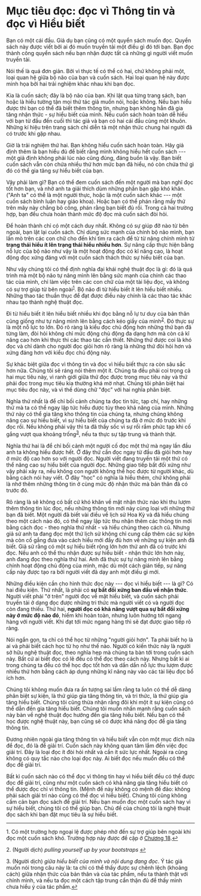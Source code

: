 # Mục tiêu đọc: đọc vì Thông tin và đọc vì Hiểu biết

Bạn có một cái đầu. Giả dụ bạn cũng có một quyển sách muốn đọc. Quyển sách này
được viết bởi ai đó muốn truyền tải một điều gì đó tới bạn. Bạn đọc thành công
quyển sách nếu bạn nhận được tất cả những gì người viết muốn truyền tải.

Nói thế là quá đơn giản. Bởi vì thực tế có thể có hai, chứ không phải một, loại
quan hệ giữa bộ não của bạn và cuốn sách. Hai loại quan hệ này được minh họa bởi
hai trải nghiệm khác nhau khi bạn đọc.

Kia là cuốn sách; đây là bộ não của bạn. Khi lật qua từng trang sách, bạn hoặc
là hiểu tường tận mọi thứ tác giả muốn nói, hoặc không. Nếu bạn hiểu được thì
bạn có thể đã biết thêm thông tin, nhưng bạn không hẳn đã gia tăng nhận thức - sự
hiểu biết của mình. Nếu cuốn sách hoàn toàn dễ hiểu với bạn từ đầu đến cuối thì
tác giả và bạn có hai cái đầu cùng một khuôn. Những kí hiệu trên trang sách chỉ
diễn tả một nhận thức chung hai người đã có trước khi gặp nhau.

Giờ là trải nghiệm thứ hai. Bạn không hiểu cuốn sách hoàn toàn. Hãy giả định thêm
là bạn hiểu đủ để biết rằng mình không hiểu hết cuốn sách --- một giả định không 
phải lúc nào cũng đúng, đáng buồn là vậy. Bạn biết cuốn sách vẫn còn chứa nhiều
thứ hơn mức bạn đã hiểu, nó còn chứa thứ gì đó có thể gia tăng sự hiểu biết của bạn.

Vậy phải làm gì? Bạn có thể đem cuốn sách đến một người mà bạn nghĩ đọc tốt hơn bạn,
và nhờ anh ta giải thích dùm những phần bạn gặp khó khăn. ("Anh ta" có thể là
một người thực, hoặc là một cuốn sách khác --- một cuốn sách bình luận hay giáo khoa).
Hoặc bạn có thể phán rằng mấy thứ trên mây này chẳng bõ công, phán rằng bạn biết 
đủ rồi. Trong cả hai trường hợp, bạn đều chưa hoàn thành mức độ đọc mà cuốn sách
đòi hỏi.

Để hoàn thành chỉ có một cách duy nhất. Không có sự giúp đỡ nào từ bên ngoài,
bạn lật lại cuốn sách. Chỉ dùng sức mạnh của chính bộ não mình, bạn lần mò trên
các con chữ cho đến khi tìm ra cách để từ từ nâng chính mình từ 
**trạng thái hiểu ít lên trạng thái hiểu nhiều hơn**.  Sự nâng cấp thực hiện 
bằng nỗ lực của bộ não như vậy là một hoạt động đọc có  kĩ năng cao, là 
hoạt động đọc xứng đáng với một cuốn sách thách thức sự hiểu biết của bạn.

Như vậy chúng tôi có thể định nghĩa đại khái nghệ thuật đọc là gì: đó là quá trình 
mà một bộ não tự nâng mình lên bằng sức mạnh của chính các thao tác của mình, 
chỉ làm việc trên các con chữ của một tài liệu đọc, và không có sự trợ giúp từ
bên ngoài<sup id="f01source">[1](#f01)</sup>. Bộ não đi từ hiểu biết ít lên
hiểu biết nhiều. Những thao tác thuần thục để đạt được điều này chính là các
thao tác khác nhau tạo thành nghệ thuật đọc.

Đi từ hiểu biết ít lên hiểu biết nhiều khi đọc bằng nỗ lự tư duy của bản thân
cũng giống như tự nâng mình lên bằng cách kéo giầy của mình<sup id="f02source">[2](#f02)</sup>.
Đó thực sự là một nỗ lực to lớn. Đó rõ ràng là kiểu đọc chủ động hơn những thứ
bạn đã từng làm, đòi hỏi không chỉ mức động chủ động đa dạng hơn mà còn cả 
kĩ năng cao hơn khi thực thi các thao tác cần thiết. Những thứ được coi là khó đọc
và chỉ dành cho người đọc giỏi hơn rõ ràng là những thứ đòi hỏi hơn và xứng đáng 
hơn với kiểu đọc chủ động này.

Sự khác biệt giữa đọc vì thông tin và đọc vì hiểu biết thực ra còn sâu sắc hơn nữa.
Chúng tôi sẽ ráng nói thêm một ít. Chúng ta đều phải coi trọng cả hai mục tiêu này,
vì ranh giới giữa thứ đọc được trong mục tiêu này và thứ phải đọc trong mục tiêu
kia thường khá mờ nhạt. Chúng tôi phân biệt hai mục tiêu đọc này, và vì thế
dùng chữ "đọc" với hai nghĩa phân biệt.

Nghĩa thứ nhất là để chỉ bối cảnh chúng ta đọc tin tức, tạp chí, hay những thứ
mà ta có thể ngay lập tức hiểu được tùy theo khả năng của mình. Những thứ này
có thể gia tăng kho thông tin của chúng ta, nhưng chúng không nâng cao sự hiểu
biết, vì sự hiểu biết của chúng ta đã ở mức đó trước khi đọc rồi. Nếu không phải
vậy thì ta đã thấy sốc vì sự rối rắm phức tạp khi cố gắng vượt qua khoảng trống<sup id="f03source">[3](#f03)</sup>,
nếu ta thực sự tập trung và thành thật.

Nghĩa thứ hai là để chỉ bối cảnh một người cố đọc một thứ mà ngay lần đầu anh ta
không hiểu được hết. Ở đây thứ cần đọc ngay từ đầu đã giỏi hơn hay ở mức độ cao
hơn so với người đọc. Người viết đang truyền tải một thứ có thể nâng cao sự hiểu
biết của người đọc. Những giao tiếp bất đối xứng như vậy phải xảy ra, nếu không
con người không thể học được từ người khác, dù bằng cách nói hay viết. Ở đây "học"
có nghĩa là hiểu thêm, chứ không phải là nhớ thêm những thông tin ở cùng mức độ
nhận thức mà bản thân đã có trước đó.

Rõ ràng là sẽ không có bất cứ khó khăn về mặt nhận thức nào khi thu lượm thêm
thông tin lúc đọc, nếu những thông tin mới này cùng loại với những thứ bạn đã biết.
Một người đã biết vài điều về lịch sử Hoa Kỳ và đã hiểu chúng theo một cách nào đó,
có thể ngay lập tức thu nhận thêm các thông tin mới bằng cách đọc - theo nghĩa 
thứ nhất - và hiểu chúng theo cách cũ. Nhưng giả sử anh ta đang đọc một thứ lịch sử
không chỉ cung cấp thêm các sự kiện mà còn cố gắng đưa vào cách hiểu mới đầy đủ
hơn về những sự kiện anh đã biết. Giả sử rằng có một sự hiểu biết rộng lớn hơn
thứ anh đã có trước khi đọc. Nếu anh có thể thu nhận được sự hiểu biết - nhận thức 
lớn hơn này, anh đang đọc theo nghĩa thứ hai. Anh đã thực sự tự nâng
mình lên bằng chính hoạt động chủ động của mình, mặc dù một cách gián tiếp, sự
nâng cấp này được tạo ra bởi người viết đã dạy anh một điều gì mới.

Những điều kiện cần cho hình thức đọc này --- đọc vì hiểu biết --- là gì? Có hai
điều kiện. Thứ nhất, là phải có **sự bất đối xứng ban đầu về nhận thức**. Người
viết phải "ở trên" người đọc về mặt hiểu biết, và cuốn sách phải truyền tải ở 
dạng đọc được những tri thức mà người viết có và người đọc còn đang thiếu. Thứ
hai, **người đọc có khả năng vượt qua sự bất đối xứng này ở mức độ nào đó**, 
hiếm khi hoàn toàn, nhưng luôn hướng tới ngang hàng với người viết. Khi đạt tới 
mức ngang hàng thì sẽ đạt được giao tiếp rõ ràng.

Nói ngắn gọn, ta chỉ có thể học từ những "người giỏi hơn". Ta phải biết họ là ai
và phải biết cách học từ họ như thế nào. Người có kiến thức này là người sở hữu
nghệ thuật đọc, theo nghĩa hẹp mà chúng ta bàn tới trong cuốn sách này. Bất cứ ai
biết đọc có lẽ đều có thể đọc theo cách này. Nhưng bất kì ai trong chúng ta đều
có thể học đọc tốt hơn và dần dần nỗ lực thu lượm được nhiều thứ hơn bằng cách
áp dụng những kĩ năng này vào các tài liệu đọc bổ ích hơn.

Chúng tôi không muốn đưa ra ấn tượng sai lầm rằng ta luôn có thể dễ dàng phân biệt
sự kiện, là thứ giúp gia tăng thông tin, và tri thức, là thứ giúp gia tăng hiểu biết.
Chúng tôi cũng thừa nhận rằng đôi khi một ít sự kiện cũng có thể dẫn đến gia tăng
hiểu biết. Chúng tôi muốn nhấn mạnh rằng cuốn sách này bàn về nghệ thuật đọc
hướng đến gia tăng hiểu biết. Nếu bạn có thể học được nghệ thuật này, bạn cũng
sẽ có được khả năng đọc để gia tăng thông tin.

Đương nhiên ngoài gia tăng thông tin và hiểu biết vẫn còn một mục đích nữa để đọc,
đó là để giải trí. Cuốn sách này không quan tâm lắm đến việc đọc giải trí. Đây 
là loại đọc ít đòi hỏi nhất và cần ít sức lực nhất. Ngoài ra cũng không có quy
tắc nào cho loại đọc này. Ai biết đọc nếu muốn đều có thể đọc để giải trí.

Bất kì cuốn sách nào có thể đọc vì thông tin hay vì hiểu biết đều có thể được
đọc để giải trí, cũng như một cuốn sách có khả năng gia tăng hiểu biết có thể 
được đọc chỉ vì thông tin. (Mệnh đề này không có mệnh đề đảo: không phải sách 
giải trí nào cũng có thể đọc vì hiểu biết). Chúng tôi cũng không cấm cản bạn đọc
sách để giải trí. Nếu bạn muốn đọc một cuốn sách hay vì sự hiểu biết, chúng tôi
có thể giúp bạn. Chủ đề của chúng tôi là nghệ thuật đọc sách khi bạn đặt mục tiêu
là sự hiểu biết.

---

<a name="f01">1.</a> Có một trường hợp ngoại lệ được phép nhờ đến sự trợ giúp
bên ngoài khi đọc một cuốn sách khó. Trường hợp này được đề cập ở 
[Chương 18](../part3/ch18.md).[↩](#f01source)

<a name="f02">2.</a> (Người dịch) *pulling yourself up by your bootstraps*
[↩](#f02source)

<a name="f03">3.</a> (Người dịch) *giữa hiểu biết của mình và nội dung đang đọc*.
Ý tác giả muốn nói trong câu này là: ta chỉ có thể thấy được sự chênh lệch 
(khoảng cách) giữa nhận thức của bản thân và của tác phẩm, nếu ta thành thật với
chính mình, và nếu ta đọc một cách tập trung cẩn thận đủ để thấy mình chưa 
hiểu ý của tác phẩm.[↩](#f03source)
